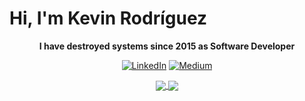# Hi, I'm Kevin Rodríguez

<p align="center"><b>I have destroyed systems since 2015 as Software Developer</b></p>

<p align="center">
	<a href="https://www.linkedin.com/in/kevyder"><img src="https://img.shields.io/badge/LinkedIn--_.svg?style=social&logo=linkedin" alt="LinkedIn"></a>
  	<a href="https://medium.com/@kevyder"><img src="https://img.shields.io/badge/Medium-kevyder-lightgrey" alt="Medium"></a>
</p>

<p align="center">
	<a href="https://github.com/kevyder/">
		<img align="center" src="https://github-readme-stats.anuraghazra1.vercel.app/api?username=kevyder&show_icons=true&title_color=000000&icon_color=000000&line_height=40"/>
	</a>
	<a href="https://github.com/kevyder?tab=repositories">
	  <img align="center" src="https://github-readme-stats.anuraghazra1.vercel.app/api/top-langs/?username=kevyder" />
	</a>
<p>
